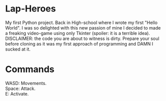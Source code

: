 # Lap-Heroes
My first Python project. Back in High-school where I wrote my first "Hello World". I was so delighted with this new passion of mine I decided to made a freaking video-game using only Tkinter (spoiler: it is a terrible idea).  
DISCLAIMER: the code you are about to witness is dirty. Prepare your soul before cloning as it was my first approach of programming and DAMN I sucked at it.

# Commands
WASD: Movements.  
Space: Attack.  
E: Activate.  
